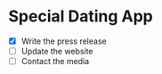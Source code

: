 # Special Dating App

- [x] Write the press release
- [ ] Update the website
- [ ] Contact the media
